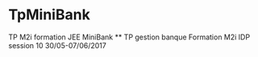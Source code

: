 # TpMiniBank
TP M2i formation JEE MiniBank
** TP gestion banque Formation M2i IDP session 10 30/05-07/06/2017